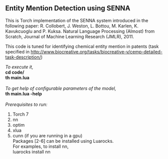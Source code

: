 ## Entity Mention Detection using SENNA<br />

This is Torch implementation of the SENNA system introduced in the following paper:
R. Collobert, J. Weston, L. Bottou, M. Karlen, K. Kavukcuoglu and P. Kuksa. Natural Language Processing (Almost) from Scratch, Journal of Machine Learning Research (JMLR), 2011. <br />

This code is tuned for identifying chemical entity mention in patents (task specified in http://www.biocreative.org/tasks/biocreative-v/cemp-detailed-task-description/)
<br />

*To execute it,* <br />
**cd code/** <br />
**th main.lua** <br />
<br />
*To get help of configurable parameters of the model,* <br />
**th main.lua -help** <br />
<br />
*Prerequisites to run:* <br />
1. Torch 7 <br />
2. nn <br />
3. optim <br />
4. xlua <br />
5. cunn (if you are running in a gpu) <br />
Packages [2-6] can be installed using Luarocks. <br />
For examples, to install nn, <br />
luarocks install nn <br />
